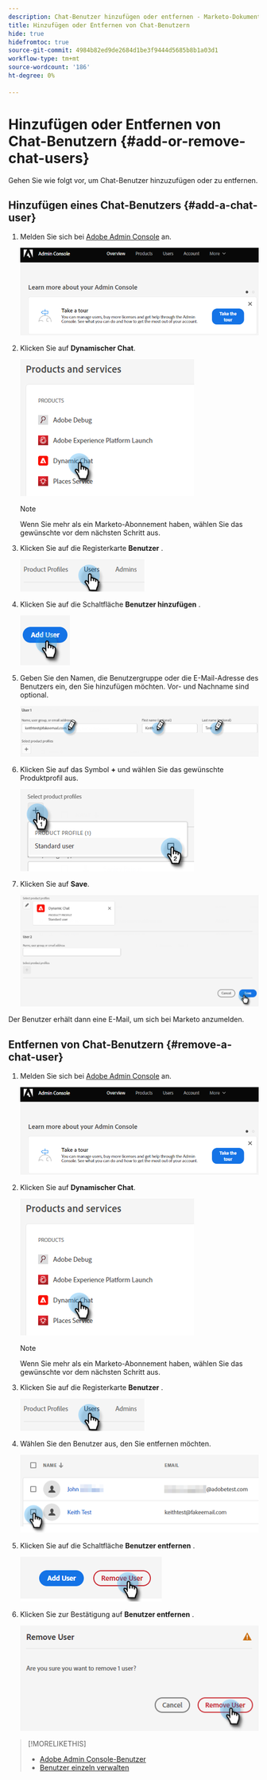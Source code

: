 ```yaml
---
description: Chat-Benutzer hinzufügen oder entfernen - Marketo-Dokumente - Produktdokumentation
title: Hinzufügen oder Entfernen von Chat-Benutzern
hide: true
hidefromtoc: true
source-git-commit: 4984b82ed9de2684d1be3f9444d5685b8b1a03d1
workflow-type: tm+mt
source-wordcount: '186'
ht-degree: 0%

---
```


# Hinzufügen oder Entfernen von Chat-Benutzern {#add-or-remove-chat-users}

Gehen Sie wie folgt vor, um Chat-Benutzer hinzuzufügen oder zu entfernen.

## Hinzufügen eines Chat-Benutzers {#add-a-chat-user}

1. Melden Sie sich bei [Adobe Admin Console](https://adminconsole.adobe.com/) an.

   ![](assets/add-or-remove-chat-users-1.png)

1. Klicken Sie auf **Dynamischer Chat**.

   ![](assets/add-or-remove-chat-users-2.png)

   >[!NOTE]
   >
   >Wenn Sie mehr als ein Marketo-Abonnement haben, wählen Sie das gewünschte vor dem nächsten Schritt aus.

1. Klicken Sie auf die Registerkarte **Benutzer** .

   ![](assets/add-or-remove-chat-users-3.png)

1. Klicken Sie auf die Schaltfläche **Benutzer hinzufügen** .

   ![](assets/add-or-remove-chat-users-4.png)

1. Geben Sie den Namen, die Benutzergruppe oder die E-Mail-Adresse des Benutzers ein, den Sie hinzufügen möchten. Vor- und Nachname sind optional.

   ![](assets/add-or-remove-chat-users-5.png)

1. Klicken Sie auf das Symbol **+** und wählen Sie das gewünschte Produktprofil aus.

   ![](assets/add-or-remove-chat-users-6.png)

1. Klicken Sie auf **Save**.

   ![](assets/add-or-remove-chat-users-7.png)

Der Benutzer erhält dann eine E-Mail, um sich bei Marketo anzumelden.

## Entfernen von Chat-Benutzern {#remove-a-chat-user}

1. Melden Sie sich bei [Adobe Admin Console](https://adminconsole.adobe.com/) an.

   ![](assets/add-or-remove-chat-users-8.png)

1. Klicken Sie auf **Dynamischer Chat**.

   ![](assets/add-or-remove-chat-users-9.png)

   >[!NOTE]
   >
   >Wenn Sie mehr als ein Marketo-Abonnement haben, wählen Sie das gewünschte vor dem nächsten Schritt aus.

1. Klicken Sie auf die Registerkarte **Benutzer** .

   ![](assets/add-or-remove-chat-users-10.png)

1. Wählen Sie den Benutzer aus, den Sie entfernen möchten.

   ![](assets/add-or-remove-chat-users-11.png)

1. Klicken Sie auf die Schaltfläche **Benutzer entfernen** .

   ![](assets/add-or-remove-chat-users-12.png)

1. Klicken Sie zur Bestätigung auf **Benutzer entfernen** .

   ![](assets/add-or-remove-chat-users-13.png)

>[!MORELIKETHIS]
>
>* [Adobe Admin Console-Benutzer](https://helpx.adobe.com/enterprise/using/users.html)
>* [Benutzer einzeln verwalten](https://helpx.adobe.com/enterprise/using/manage-users-individually.html)

